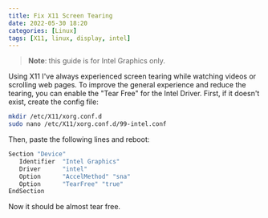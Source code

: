 ```yaml
---
title: Fix X11 Screen Tearing 
date: 2022-05-30 18:20
categories: [Linux]
tags: [X11, linux, display, intel]
---
```

> **Note**: this guide is for Intel Graphics only.

Using X11 I've always experienced screen tearing while watching videos or scrolling web pages. To improve the general experience and reduce the tearing, you can enable the "Tear Free" for the Intel Driver. First, if it doesn't exist, create the config file:
``` bash
mkdir /etc/X11/xorg.conf.d
sudo nano /etc/X11/xorg.conf.d/99-intel.conf
```
Then, paste the following lines and reboot:
```bash
Section "Device"
   Identifier  "Intel Graphics"
   Driver      "intel"
   Option      "AccelMethod" "sna"
   Option      "TearFree" "true"
EndSection
```
Now it should be almost tear free.